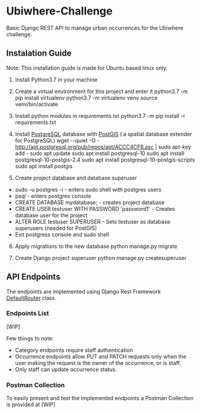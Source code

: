 # Ubiwhere-Challenge

Basic Django REST API to manage urban occurrences for the Ubiwhere challenge.

## Instalation Guide
Note: This installation guide is made for Ubuntu based linux only.
 1. Install Python3.7 in your machine
 
 2. Create a virtual environment for this project and enter it
 python3.7 -m pip install virtualenv
 python3.7 -m virtualenv venv
 source venv/bin/activate
 
 3. Install python modules in requirements.txt
 python3.7 -m pip install -r requirements.txt
 
 4. Install  [PostgreSQL](https://postgresql.org) database with [PostGIS](https://postgis.net/) ( a spatial database extender for PostgreSQL)
 wget --quiet -O - http://apt.postgresql.org/pub/repos/apt/ACCC4CF8.asc | sudo apt-key add -
sudo apt update
sudo apt install postgresql-10
sudo apt install postgresql-10-postgis-2.4
sudo apt install postgresql-10-postgis-scripts
sudo apt install postgis

5. Create project database and database superuser
- sudo -u postgres -i - enters sudo shell with postgres users
- psql - enters postgres console
- CREATE DATABASE mydatabase; - creates project database
- CREATE USER testuser WITH PASSWORD 'password1' - Creates database user for the project
- ALTER ROLE testuser SUPERUSER - Sets testuser as database superusers (needed for PostGIS)
- Exit postgress console and sudo shell

6. Apply migrations to the new database
python manage.py migrate

7. Create Django project superuser
python manage.py createsuperuser


## API Endpoints
The endpoints are implemented using Django Rest Framework [DefaultRouter](https://www.django-rest-framework.org/api-guide/routers/#defaultrouter) class.

### Endpoints List
[WIP]

Few things to note:

 - Category endpoints require staff authentication
 - Occurrence endpoints allow PUT and PATCH requests only when the user making the request is the owner of the occurrence, or is staff.
 - Only staff can update occurrence status. 

### Postman Collection
To easily present and test the implemented endpoints a Postman Collection is provided at [WIP]